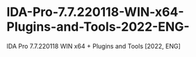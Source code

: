 # IDA-Pro-7.7.220118-WIN-x64-Plugins-and-Tools-2022-ENG-
IDA Pro 7.7.220118 WIN x64 + Plugins and Tools [2022, ENG]

